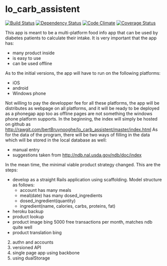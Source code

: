 lo_carb_assistent
=================
[![Build Status](http://img.shields.io/travis/bertBruynooghe/lo_carb_assistent.svg)](https://travis-ci.org/bertBruynooghe/lo_carb_assistent)
[![Dependency Status](https://img.shields.io/gemnasium/bertBruynooghe/lo_carb_assistent.svg)](https://gemnasium.com/bertBruynooghe/lo_carb_assistent)
[![Code Climate](https://img.shields.io/codeclimate/bertBruynooghe/lo_carb_assistent.png)](https://codeclimate.com/github/bertBruynooghe/lo_carb_assistent)
[![Coverage Status](https://img.shields.io/coveralls/bertBruynooghe/lo_carb_assistent.svg)](https://coveralls.io/r/bertBruynooghe/lo_carb_assistent)

This app is meant to be a multi-platform food info app that can be used by diabetes patients to calculate their intake.
It is very important that the app has:
* many product inside
* is easy to use
* can be used offline

As to the initial versions, the app will have to run on the following platforms:
* iOS
* android
* Windows phone

Not willing to pay the developper fee for all these platforms, the app will be distributes as webpage on all platforms,
and it will be ready to be deployed as a phonegap app too as offline pages are not something the windows phone platform supports.
In the beginning, the index will simply be hosted on github as http://rawgit.com/bertBruynooghe/lo_carb_assistent/master/index.html
As for the data of the program, there will be two ways of filling in the data which will be stored in the local database as well:
* manual entry
* suggestions taken from http://ndb.nal.usda.gov/ndb/doc/index

In the mean time, the minimal viable product strategy changed.
This are the steps:

* develop as a straight Rails application using scaffolding. Model structure as follows:
    * account has many meals
    * meal(date) has many dosed_ingredients
    * dosed_ingredient(quantity)
    * ingredient(name, calories, carbs, proteins, fat)
* heroku backup
* product lookup
* product image bing 5000 free transactions per month, matches ndb quite well
* product translation bing
2. authn and accounts
3. versioned API
4. single page app using backbone
5. using dualStorage
